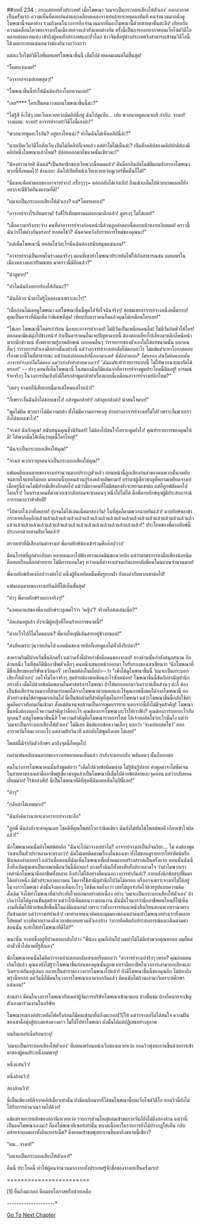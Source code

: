 ##บทที่ 234 : กระแสฮอททั่วประเทศ!
เมื่อโฆษณา ‘ผมจะเป็นกระบอกเสียงให้ตัวเอง’ ออกอากาศเป็นครั้งแรก ความเห็นที่คอยก่นด่าและเคลือบแคลงจางเย่คล้ายจะหยุดลงทันที คนจำนวนมากนั่งดูโฆษณานี้จนตาค้าง รวมถึงคนในวงการอีกจำนวนมากที่มองโฆษณานี้ด้วยสายตาตื่นตะลึง! เทียบกับความเคลื่อนไหวของจางเย่ในเมืองหลวงแล้วยังแตกต่างกัน ครั้งนี้เป็นการออกอากาศบนเว็บไซต์วิดีโอหลายต่อหลายแห่ง เข้าถึงผู้คนทั้งประเทศและทั่วโลก ชาวจีนที่อยู่ต่างประเทศจึงสามารถเข้าชมวิดีโอนี้ได้ ผลกระทบแน่นอนว่าต้องกินวงกว้างกว่า

แต่ละเว็บไซต์วิดีโอที่เผยแพร่โฆษณาชิ้นนี้ เต็มไปด้วยคอมเมนต์ไม่สิ้นสุด!

"โคตรเจ๋งเลย!"

"อาจารย์จางเย่เทพสุดๆ!"

"โฆษณาชิ้นนี้ทำให้ฉันต้องร้องโหยหวนเลย!"

"เหย**** ใครเป็นคนวางแผนโฆษณาชิ้นนี้น่ะ?"

"ไม่รู้สิ อ๊ะใช่ๆ บนเว็บเหวยหว่อมีคลิปนี่อยู่ ฉันไปดูแป๊บ... เฮ้ย พวกนายดูตอนจบสิ กำกับ: จางเย่! วางแผน: จางเย่! อาจารย์จางทำวิดีโอนี้เองล่ะ!"

"พวกนายพูดอะไรกัน? อยู่ตรงไหนน่ะ? ทำไมฉันไม่เห็นคลิปนี่ล่ะ?"

"นายเปิดเว็บวิดีโอสักเว็บ เปิดไม่กี่คลิปก็เจอแล้ว แต่ทำไมไม่เห็นล่ะ? เปิดสักคลิปสองคลิปปกติต้องมีคลิปหนึ่งโฆษณาแล้วไหม? ปล่อยออกมาถี่ขนาดนั้นเชียวนะ!"

"น้องสาวนายสิ ฉันแม่*เป็นสมาชิกของเว็บพวกนี้หมดแล้ว! ดันล็อกอินอัตโนมัติแถมยังกรองโฆษณาพวกนี้ทิ้งหมดไว้! ช่างเถอะ ฉันไปเปิดที่หน้าเว็บเหวยหว่อดูเวอร์ชั่นนั้นก็ได้!"

"นี่แหละคือคำตอบของอาจารย์จาง! กรั๊กๆๆๆ+ ตอกกลับได้เจ๋งเป้ง! ถึงแม้จะเต็มไปด้วยบาดแผลก็ยังอยากจะมีชีวิตอันงดงามที่ดี!"

"ผมจะเป็นกระบอกเสียงให้ตัวเอง? แม่*โคตรผยอง!"

"อาจารย์จางไร้เทียมทาน! รังสีไร้เทียมทานแผ่ออกมาอีกแล้ว! ดูตรงๆ ไม่ได้เลย!"

"เมื่อความจริงกระจ่าง คนที่ด่าอาจารย์จางก่อนหน้านี้ล้วนถูกคำตอบนี้ตอกหน้าหงายเงิบหมด! คราวนี้ฉันว่าก็ไม่ต่างกันหรอก! ทอล์คโชว์? ฉันคาดหวังกับรายการใหม่ของคุณนะ!"

"แค่เห็นโฆษณานี่ ทอล์คโชว์อะไรนั่นฉันต้องสนับสนุนแน่นอน!"

"อาจารย์จางเป็นเทพในร่างคนจริงๆ ตอนที่เขาทำโฆษณาประหยัดไฟให้กับสาธารณชน เผยแพร่ในเมืองหลวงและปริมณฑล มาคราวนี้มีอีกแล้ว?"

"น่าดูมาก!"

"ทำไมฉันถึงอยากร้องไห้กันนะ?"

"ฉันก็ด้วย น้ำตาไม่รู้ไหลลงมาเพราะอะไร!"

"เมื่อก่อนไม่เคยดูโฆษณา แต่โฆษณาชิ้นนี้พูดได้จับใจฉันจริงๆ! ขอชมเชยอาจารย์จางหนึ่งหมื่นรอบ! คุณเป็นดาราที่ฉันเห็นว่าพิเศษที่สุด! เทียบกับดาราคนอื่นแล้วคุณไม่เหมือนใครเลย!"

"ใช่เลย โฆษณานี้โคตรเร่าร้อน นี่แหละอาจารย์จางเย่! ไม่มีวันเป็นเหมือนคนอื่น! ไม่มีวันก้มหัวให้ใคร! ตลอดมามีแต่มุ่งไปข้างหน้า! ถ้าเป็นดาราคนอื่นเจอปัญหาแบบนี้ ต้องตอบเลี่ยงไปเลี่ยงมาหลีกลี้หนีหน้าพวกนักข่าวแน่ ทั้งพยายามกู้ภาพลักษณ์ บอกคนอื่นๆ ว่ารายการของตัวเองไม่ได้แย่ขนาดนั้น บอกคนอื่นๆ ว่ารายการตัวเองดีอย่างนั้นอย่างนี้ แต่ว่าอาจารย์จางเย่กลับไม่ตอบอะไร ไม่แม้แต่จะหาโอกาสตอบเรื่องพวกนี้ในที่สาธารณะ แต่ว่าแม่*ปล่อยคลิปนี้ออกมาเลย! นี่คือคำตอบ? ไม่หรอก ฉันไม่คิดแบบนั้น อาจารย์จางเย่ไม่ได้ตอบ แต่ว่ากำลังท้าทายพวกเรา! 'ฉันแม่*จะทำรายการแบบนี้ ไม่ให้พวกนายมากัดได้หรอก!' -- ฮ่าๆ ตอนที่เห็นโฆษณานี่ ในสมองฉันก็มีแต่ฉากที่อาจารย์จางพูดประโยคนี้ติดอยู่! อารมณ์ร้ายจริงๆ ในวงการบันเทิงยังมีใครกล้าพูดกล้าทำเรื่องแบบนี้เหมือนอาจารย์จางเย่อีกไหม?"

"เหอๆ จางเย่ก็นิสัยแบบนี้มาแต่ไหนแต่ไรแล้ว!"

"ก็เพราะงั้นฉันถึงได้ชอบเขาไง! กล้าพูดกล้าทำ! กล้าลุยกล้าด่า! น่าสนใจมาก!"

"พูดไม่ผิด พวกเราไม่มีความกล้า ทั้งไม่มีความอาจหาญ ทำอย่างอาจารย์จางเย่ไม่ได้! เพราะงั้นพวกเราถึงได้ชอบเขาไง!"

"จางเย่ ฉันรักคุณ! สนับสนุนคุณชั่วนิรันดร์! ไม่ต้องไปสนใจใครจะพูดยังไง! คุณทำรายการของคุณให้ดี! ให้พวกนั้นได้เห็นว่ายุคนี้ใครใหญ่!"

"ฉันจะเป็นกระบอกเสียงให้คุณ!"

"จางเย่ พวกเราทุกคนจะเป็นกระบอกเสียงให้คุณ!"

แฟนคลับเดนตายของจางเย่จำนวนมากปรากฏตัวแล้ว ก่อนหน้านี้ถูกเสียงก่นด่าของคนพวกนั้นกดทับจนหายใจแทบไม่ออก มาตอนนี้ทุกคนล้วนกู่ร้องคล้ายอัพยามา!
บรรดาผู้เชี่ยวชาญที่หยามเหยียดจางเย่เมื่อครู่นี้ล้วนไม่มีปากมีเสียงอีกต่อไป แม้ว่ามีบางคนที่ไม่มีสมองยังจะหยามเขาต่อ แต่ก็ถูกฟลัดตกไปโดยเร็ว! ในบรรดาคนที่ด่าพวกเขากลับย่อมจะขาดคนๆ หนึ่งไปไม่ได้ คือพี่ดาบยักษ์ดุจผู้มีประสบการณ์การรบมากว่าห้าสิบปี!

"ไอ้พวกโง่เง่าทั้งหลาย! ยุ่งจนไม่ได้เล่นเน็ตมาสองวัน! ในที่สุดก็ตามพวกนายทันแล้ว! ดาบยักษ์ของข้ากระหายเลือดอีกแล้วแล้วแล้วแล้วแล้วแล้วแล้วแล้วแล้วแล้วแล้วแล้วแล้วแล้วแล้วแล้วแล้วแล้วแล้วแล้วแล้วแล้วแล้วแล้วแล้วแล้วแล้วแล้วแล้วแล้วแล้วแล้วแล้วแล้วแล้วแล้วแล้ว!"
ประโยคของพี่ดาบยักษ์นี้ประกอบด้วยสามสิบเจ็ดแล้ว!

ตราบเท่าที่มีเสียงก่นด่าจางเย่ พี่ดาบยักษ์ต้องเข้าร่วมศึกก๊อปวาง!

มีคนโกรธที่ถูกด่ากลับมา หลายคนเอาไปฟ้องทางแอดมินของเวยป๋อ แต่ว่ามาตรการลงมือเพียงน้อยนิดคือลบหรือบล็อกคำหยาบ ไม่มีการแบนใดๆ ทว่าคนที่ด่าจางเย่จนเกินเลยกลับมีคนโดนแบนจำนวนมาก!

พี่ดาบยักษ์ยังคงก๊อปวางต่อไป หนึ่งผู้ยืนหยัดหมื่นศัตรูยากฝ่า ยังคงด่ากับพวกเขาต่อไป!

แฟนเดนตายของจางเย่ยินดีที่ได้เห็นขั้นสุด!

"ฮ่าๆ พี่ดาบยักษ์ร้ายกาจจริงๆ!"

"แอคเคานท์ของพี่ดาบยักษ์ระบุเพศไว้ว่า ‘หญิง’? จริงหรือล้อเล่นเนี่ย?"

"ล้อเล่นอยู่แล้ว ยังจะมีผู้หญิงที่ไหนร้ายกาจขนาดนี้!"

"ด่าอะไรไปก็ไม่โดนแบน? พี่ดาบใหญ่มีเส้นสายอยู่ข้างบนแน่!"

"สงสัยเพราะวุ่นวายเกินไป แอดมินของเวยป๋อก็เลยดูแลไม่ทั่วถึงรึเปล่า?"

สงครามริมฝีปากเริ่มขึ้นอีกครั้ง แต่ว่าครั้งนี้ฝ่ายกำชัยคือคนของจางเย่!
ทางด้านนั้นกำลังสนุกสนาน อีกด้านหนึ่ง ในที่สุดก็มีมืออาชีพตัวเล็กๆ คนหนึ่งเสนอหน้าออกมา ใบรับรองของเขาเขียนว่า ‘นักโฆษณาที่มีชื่อเสียงของบริษัทเซวียนอวี่’ เขาโพสต์ลงในเถี่ยปา--ว่า "เพิ่งได้ดูโฆษณาชิ้นนี้ ‘ผมจะเป็นกระบอกเสียงให้ตัวเอง’ อดใจไม่ไหวจริงๆ สุดท้ายต้องขอเขียนอะไรซักหน่อย! โฆษณาชิ้นนี้ขัดกับสามัญสำนึกอย่างยิ่ง เต็มไปด้วยข้อผิดพลาดในศาสตร์การโฆษณา ถ้าให้แยกออกมาวิเคราะห์เป็นส่วนๆ ล่ะก็ ต้องเป็นข้อเสียจำนวนมากที่สามารถพบได้จากโฆษณาห่วยแตกและไร้คุณภาพซึ่งพบได้จากโฆษณานี้ ยกตัวอย่างเช่นใช้คำพูดมากเกินไป นี่เป็นข้อห้ามที่สำคัญที่สุดในการโฆษณา แต่ว่าโฆษณาชิ้นนี้กลับใช้คำพูดยืดยาวทับถมกันเข้ามา ตั้งแต่ต้นจนจบล้วนเป็นการพูดบรรยาย นอกจากนี้ยังไม่มีจุดสำคัญ! โฆษณาชิ้นหนึ่งต้องบอกใจความสำคัญว่าคืออะไร คุณต้องการโฆษณาอะไรให้เราฟัง? คุณต้องการบอกอะไรกับทุกคน? แต่ดูโฆษณาชิ้นนี้สิ ใจความสำคัญคือโฆษณารายการใหม่ ไอ้เจ้าทอล์คโชว์อะไรนั่นไง แต่ว่า ‘ผมจะเป็นกระบอกเสียงให้ตัวเอง’ ไม่มีเลย มีแต่แถบข้อความเล็กๆ บอกว่า ‘จางเย่ทอล์คโชว์’ ออกอากาศวันไหนเวลาอะไร แค่สามสิบวินาที แต่กลับไม่พูดถึงเลย ไม่เลย!”

โพสต์นี้มีจำกัดตัวอักษร มาถึงจุดนี้ก็หยุดไป

เหล่าแฟนคลับเดนตายของจางเย่หลายคนเห็นแล้ว กำลังจะตอบกลับ พลันคนๆ นั้นก็บอกต่อ

คนในวงการโฆษณาคนนั้นยังพูดต่อว่า "เต็มไปด้วยข้อผิดพลาด ไม่รู้ต้นรู้ปลาย คำพูดคำจาไม่ชัดเจน ในสายตาของเหล่ามืออาชีพผู้เชี่ยวชาญแล้วเป็นโฆษณาที่เต็มไปด้วยข้อด้อยและจุดอ่อน แต่ว่ากลับยอดเยี่ยมมาก! ไร้ข้อสงสัย! นี่เป็นโฆษณาที่ดีที่สุดที่ฉันเคยเห็นในปีนี้เลย!"

"ฮ่าๆ"

"กลับลำได้เทพมาก!"

"ฉันยังคิดว่านายจะด่าอาจารย์จางซะอีก"

"ลูกพี่ ฉันกำลังจะด่าคุณเลย โชคดีที่คุณโพสต์ไวกว่านิดเดียว ฉันยังไม่ทันได้โพสต์พอดี เกือบเข้าใจผิดแล้ว!"

นักโฆษณาคนนั้นยังโพสต์ต่ออีก "ฉันจะไปด่าจางเย่ทำไม? อาจารย์จางเย่เป็นอัจฉริยะ... ไม่ คงต้องพูดว่าเขาเป็นตัวประหลาดจะตรงกว่า! ฉันไม่เคยติดตามเรื่องอื่นของเขา ทั้งไม่ชอบดูรายการโทรทัศน์หรือฟังเพลงอ่านบทกวี แต่ว่าเมื่อตอนที่ฉันเห็นโฆษณาเพื่อสังคมแบบสร้างสรรค์เป็นครั้งแรก ตอนนั้นฉันนี่อึ้งทึ่งเทิดทูนเขาเป็นเทพเหมือนวันนี้นี่แหละ! บางครั้งฉันก็ทั้งสงสัยทั้งประหลาดใจ ว่าทำไมพวกเราเหล่านักโฆษณามืออาชีพทั้งหลาย ถึงทำไม่ได้อย่างที่คนนอกวงการทำกันล่ะ? ภายหลังนึกข้อสรุปขึ้นมาได้อย่างหนึ่ง มีตัวประหลาดบางคน ไม่อาจใช้สามัญสำนึกไปวัดได้หรอก หรืออาจเพราะจางเย่ไม่ได้อยู่ในวงการโฆษณา ดังนั้นจึงมองเห็นอะไรๆ ได้ชัดเจนยิ่งกว่า เลยไม่ถูกจำกัดไว้ด้วยรูปแบบความคิดดั้งเดิม จึงได้ทำโฆษณาที่น่าประทับใจออกมาอย่างต่อเนื่อง อย่าง ‘ผมจะเป็นกระบอกเสียงให้ตัวเอง’ ถ้าเกิดว่าไม่ได้ดูงานขั้นสุดท้าย แต่ว่าไปเห็นตอนวางแผนงาน ฉันมั่นใจมากว่ามืออาชีพคนไหนก็ไม่เห็นงานที่เต็มไปด้วยข้อเสียชิ้นนี้ในแง่ดีแน่นอน! เพราะว่าทั้งอาจารย์และหนังสือเรียนสอนพวกเรามาตรงกันข้ามเลย แต่ว่าจางเย่ทำแล้ว! เขาทำลายแนวคิดและมุมมองของเหล่าคนทำโฆษณาอย่างเราทั้งหลายไปหมด! บางทีพวกเราคงถึงเวลาต้องทบทวนตัวเองบ้าง ว่าการยึดติดกับประสบการณ์และเดินตามคำสอนนั้น จะทำให้ทำโฆษณาที่ดีได้?"

ขณะนั้น จางเย่ซึ่งอยู่ที่บ้านตอบกลับไปว่า "พี่น้อง คุณก็เกินไป ผมทำได้ไม่ดีเท่าพวกคุณหรอก ผมก็แค่ทำมั่วซั่วไปตามที่รู้สึกเอง"

นักโฆษณาคนนั้นไม่คิดว่าจางเย่จะตอบกลับเขาเลยรีบตอบว่า "อาจารย์จางเย่จริงๆ เหรอ? คุณถ่อมตนเกินไปแล้ว คุณคงยังไม่รู้ว่าโฆษณาชิ้นก่อนของคุณนั้นถูกพวกเรามืออาชีพในวงการเอามาถกเถียงและวิเคราะห์กันอยู่เสมอ กลายเป็นตำราของวงการโฆษณาไปแล้ว! ยังมีโฆษณาชิ้นนี้ของคุณอีก ไม่ต้องถึงพรุ่งนี้หรอก แค่วันนี้ก็มีคนในวงการโฆษณาเอามาถกกันแล้ว มีคนนับไม่ถ้วนเอามาวิเคราะห์ศึกษาแน่นอน!"

ด้านล่าง มีคนในวงการโฆษณากับเหล่าผู้จัดการบริษัทโฆษณาเข้ามาตอบ บ้างชื่นชม บ้างก็หมายจะเชิญตัวเองมาร่วมงานในบริษัท

โฆษณารณรงค์ประหยัดไฟครั้งก่อนก็มีคนเข้ามายื่นกิ่งมะกอก[1]ให้ แต่ว่าจางเย่ไม่ได้สนใจ ความฝันของเขาคือมุ่งสู่ทะเลแห่งดวงดาว ไม่ใช่ไปทำโฆษณา ดังนั้นได้แต่ปฏิเสธอย่างสุภาพ

บนอินเทอร์เน็ตร้อนระอุ!

‘ผมจะเป็นกระบอกเสียงให้ตัวเอง’ ที่เผยแพร่บนหน้าเว็บของเหวยหว่อ ยอดวิวพุ่งทะยานขึ้นด้วยการเข้ามาของผู้คนประหนึ่งลมพายุ!

หนึ่งแสนวิว!

หนึ่งล้านวิว!

สองล้านวิว!

นี่เป็นเพียงสถิติจากคลิปเดี่ยวเท่านั้น ยังมีคนอีกมากที่ได้ชมโฆษณานี้บนเว็บไซต์วิดีโอ ยอดวิวนี้ยังไม่ได้รับการคำนวณรวมไปด้วย!

แม้แต่รายการหลักของสถานีเหวยหว่อ รายการส่วนใหญ่ยอดเข้าชมรายวันก็ยังไม่ถึงสองล้าน แต่ว่านี่เป็นแค่โฆษณาเองนะ! ก็แค่โฆษณาทีเซอร์เท่านั้น ขนาดเนื้อหาในรายการยังไม่ปรากฏให้เห็น กลับคล้ายจะแผดเผาทั้งอินเทอร์เน็ต? ดึงยอดเข้าชมพุ่งทะยานขึ้นมาถึงขนาดนี้เชียว?

"ผม...จางเย่!"

"ผมจะเป็นกระบอกเสียงให้ตัวเอง!"

คืนนี้ ประโยคนี้ ทำให้ผู้คนจำนวนมากจากทั้งประเทศรู้จักชื่อของจางเย่เป็นครั้งแรก!


========================

[1] ยื่นกิ่งมะกอก คือมอบโอกาสหรือช่วยเหลือ

*-*-*-*-*-*-*-*-*-*-*-*-*-*-*-*-*-*-*-*-*


[Go To Next Chapter]( ./35.md)
